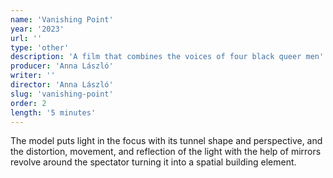 ```yaml
---
name: 'Vanishing Point'
year: '2023'
url: ''
type: 'other'
description: 'A film that combines the voices of four black queer men'
producer: 'Anna László'
writer: ''
director: 'Anna László'
slug: 'vanishing-point'
order: 2
length: '5 minutes'
---
```


<script>
  import ExternalLink from '$lib/components/Link/ExternalLink.svelte';
  import Link from '$lib/components/Link/Link.svelte';
</script>

The model puts light in the focus with its tunnel shape and perspective, and the distortion, movement, and reflection of the light with the help of mirrors revolve around the spectator turning it into a spatial building element.

<!-- <div class="hidden-desktop">
<ExternalLink ariaLabel="Watch" href=''>Watch</ExternalLink>

![Movie Poster](../../assets/projects/i-was-never-really-here/iwnrh_poster.jpg)

</div> -->
